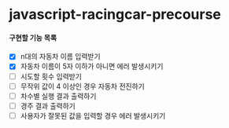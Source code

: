 # javascript-racingcar-precourse

#### 구현할 기능 목록

- [x] n대의 자동차 이름 입력받기
- [x] 자동차 이름이 5자 이하가 아니면 에러 발생시키기
- [ ] 시도할 횟수 입력받기
- [ ] 무작위 값이 4 이상인 경우 자동차 전진하기
- [ ] 차수별 실행 결과 출력하기
- [ ] 경주 결과 출력하기
- [ ] 사용자가 잘못된 값을 입력할 경우 에러 발생시키기
